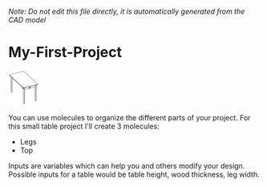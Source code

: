 ###### Note: Do not edit this file directly, it is automatically generated from the CAD model

# My-First-Project

![](/project.svg)



 You can use molecules to organize the different parts of your project. For this small table project I'll create 3 molecules: 
- Legs
- Top

Inputs are variables which can help you and others modify your design. Possible inputs for a table would be table height, wood thickness, leg width.



